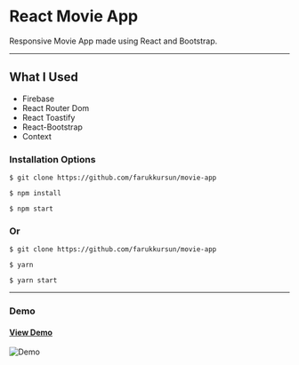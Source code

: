 # React Movie App

Responsive Movie App made using React and Bootstrap.

<hr />

## What I Used

- Firebase
- React Router Dom
- React Toastify
- React-Bootstrap
- Context


### Installation Options

```
$ git clone https://github.com/farukkursun/movie-app
```

```
$ npm install
```

```
$ npm start
```

### Or

```
$ git clone https://github.com/farukkursun/movie-app
```

```
$ yarn
```

```
$ yarn start
```

<hr />

### Demo

#### [View Demo](https://farukmovieapp.netlify.app/)

![Demo](/src/assets/movieapp.gif)